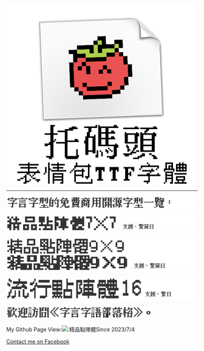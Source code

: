 <!--### Hi there 👋  -->

<!--
**scott0107000/scott0107000** is a ✨ _special_ ✨ repository because its `README.md` (this file) appears on your GitHub profile.

Here are some ideas to get you started:

- 🔭 I’m currently working on ...
- 🌱 I’m currently learning ...
- 👯 I’m looking to collaborate on ...
- 🤔 I’m looking for help with ...
- 💬 Ask me about ...
- 📫 How to reach me: ...
- 😄 Pronouns: ...
- ⚡ Fun fact: ...
-->

[![5](https://github.com/scott0107000/scott0107000/blob/98ac8aeb35b0db11f89db4fe4f3942ae0d7cd25e/tomatogithub.png)](https://github.com/scott0107000/Tomato-Emoji)

---------------

[![1](./1.png)]( )

[![2](./2.png)](https://github.com/scott0107000/BoutiqueBitmap7x7)

[![3](./3.png)](https://github.com/scott0107000/BoutiqueBitmap9x9)

[![5](./5.png)](https://github.com/scott0107000/FashionBitmap16)

[![4](./4.png)](https://fontspeech.blogspot.com/)



My Github Page View:![:精品點陣體](https://count.getloli.com/get/@:精品點陣體)Since 2023/7/4

[Contact me on Facebook](https://www.facebook.com/KickYouInTheNuts/)
